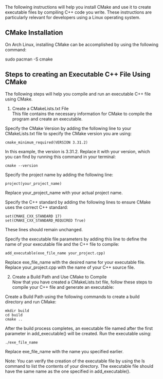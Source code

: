 The following instructions will help you install CMake and use it to create executable files by compiling C++ code you write. These instructions are particularly relevant for developers using a Linux operating system.

## CMake Installation
On Arch Linux, installing CMake can be accomplished by using the following command:

sudo pacman -S cmake

## Steps to creating an Executable C++ File Using CMake
The following steps will help you compile and run an executable C++ file using CMake.

1. Create a CMakeLists.txt File  
This file contains the necessary information for CMake to compile the program and create an executable.

Specify the CMake Version by adding the following line to your CMakeLists.txt file to specify the CMake version you are using:
```
cmake_minimum_required(VERSION 3.31.2)
```
In this example, the version is 3.31.2. Replace it with your version, which you can find by running this command in your terminal:
```
cmake --version
```

Specify the project name by adding the following line:
```
project(your_project_name)
```
Replace your_project_name with your actual project name.

Specify the C++ standard by adding the following lines to ensure CMake uses the correct C++ standard:
```
set(CMAKE_CXX_STANDARD 17)
set(CMAKE_CXX_STANDARD_REQUIRED True)
```
These lines should remain unchanged.

Specify the executable file parameters by adding this line to define the name of your executable file and the C++ file to compile:
```
add_executable(exe_file_name your_project.cpp)
```
Replace exe_file_name with the desired name for your executable file. Replace your_project.cpp with the name of your C++ source file.

2. Create a Build Path and Use CMake to Compile  
Now that you have created a CMakeLists.txt file, follow these steps to compile your C++ file and generate an executable:

Create a Build Path using the following commands to create a build directory and run CMake:
```
mkdir build
cd build
cmake ..
```
 
After the build process completes, an executable file named after the first parameter in add_executable() will be created. Run the executable using:
```
./exe_file_name
```
Replace exe_file_name with the name you specified earlier.

Note: You can verify the creation of the executable file by using the ls command to list the contents of your directory. The executable file should have the same name as the one specified in add_executable().

